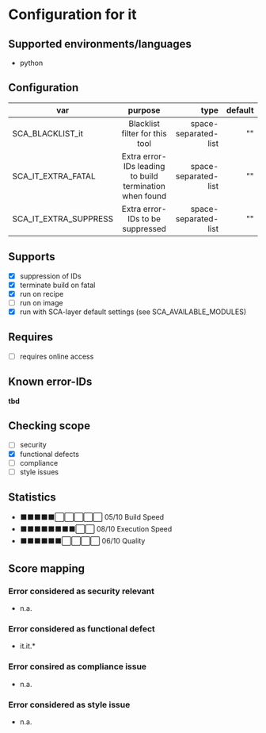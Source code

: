 # Configuration for it

## Supported environments/languages

* python

## Configuration

| var | purpose | type | default |
| ------------- |:-------------:| -----:| -----:
| SCA_BLACKLIST_it | Blacklist filter for this tool | space-separated-list | ""
| SCA_IT_EXTRA_FATAL | Extra error-IDs leading to build termination when found | space-separated-list | ""
| SCA_IT_EXTRA_SUPPRESS | Extra error-IDs to be suppressed | space-separated-list | ""

## Supports

* [x] suppression of IDs
* [x] terminate build on fatal
* [x] run on recipe
* [ ] run on image
* [x] run with SCA-layer default settings (see SCA_AVAILABLE_MODULES)

## Requires

* [ ] requires online access

## Known error-IDs

__tbd__

## Checking scope

* [ ] security
* [x] functional defects
* [ ] compliance
* [ ] style issues

## Statistics

* ⬛⬛⬛⬛⬛⬜⬜⬜⬜⬜ 05/10 Build Speed
* ⬛⬛⬛⬛⬛⬛⬛⬛⬜⬜ 08/10 Execution Speed
* ⬛⬛⬛⬛⬛⬛⬜⬜⬜⬜ 06/10 Quality

## Score mapping

### Error considered as security relevant

* n.a.

### Error considered as functional defect

* it.it.*

### Error consired as compliance issue

* n.a.

### Error considered as style issue

* n.a.

